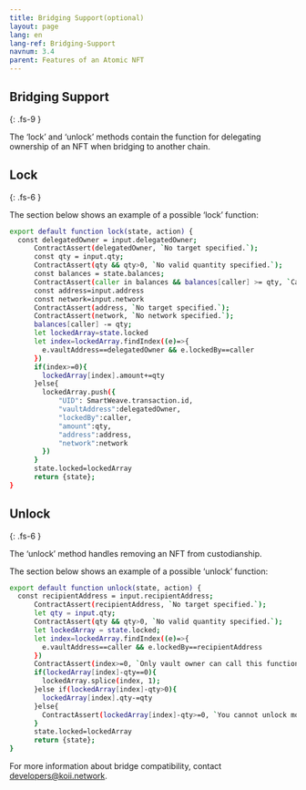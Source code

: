 ```yaml
---
title: Bridging Support(optional)
layout: page
lang: en
lang-ref: Bridging-Support
navnum: 3.4
parent: Features of an Atomic NFT
---
```


## Bridging Support

{: .fs-9 }

The ‘lock’ and ‘unlock’ methods contain the function for delegating ownership of an NFT when bridging to another chain.

## Lock

{: .fs-6 }

The section below shows an example of a possible ‘lock’ function:

```bash
export default function lock(state, action) {
  const delegatedOwner = input.delegatedOwner;
      ContractAssert(delegatedOwner, `No target specified.`);
      const qty = input.qty;
      ContractAssert(qty && qty>0, `No valid quantity specified.`);
      const balances = state.balances;
      ContractAssert(caller in balances && balances[caller] >= qty, `Caller has insufficient funds`);
      const address=input.address
      const network=input.network
      ContractAssert(address, `No target specified.`);
      ContractAssert(network, `No network specified.`);
      balances[caller] -= qty;
      let lockedArray=state.locked
      let index=lockedArray.findIndex((e)=>{
        e.vaultAddress==delegatedOwner && e.lockedBy==caller
      })
      if(index>=0){
        lockedArray[index].amount+=qty
      }else{
        lockedArray.push({
            "UID": SmartWeave.transaction.id,
            "vaultAddress":delegatedOwner,
            "lockedBy":caller,
            "amount":qty,
            "address":address,
            "network":network
        })
      }
      state.locked=lockedArray
      return {state};
}
```

## Unlock

{: .fs-6 }

The ‘unlock’ method handles removing an NFT from custodianship.

The section below shows an example of a possible ‘unlock’ function:

```bash
export default function unlock(state, action) {
  const recipientAddress = input.recipientAddress;
      ContractAssert(recipientAddress, `No target specified.`);
      let qty = input.qty;
      ContractAssert(qty && qty>0, `No valid quantity specified.`);
      let lockedArray = state.locked;
      let index=lockedArray.findIndex((e)=>{
        e.vaultAddress==caller && e.lockedBy==recipientAddress
      })
      ContractAssert(index>=0, `Only vault owner can call this function and there must be some locked NFTs under the recipient address`);
      if(lockedArray[index]-qty==0){
        lockedArray.splice(index, 1);
      }else if(lockedArray[index]-qty>0){
        lockedArray[index].qty-=qty
      }else{
        ContractAssert(lockedArray[index]-qty>=0, `You cannot unlock more qty than currently locked`);
      }
      state.locked=lockedArray
      return {state};
}

```

For more information about bridge compatibility, contact developers@koii.network.

